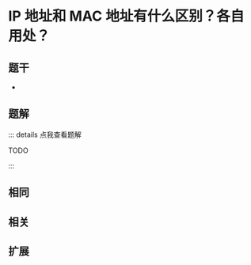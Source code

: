 # IP 地址和 MAC 地址有什么区别？各自用处？


## 题干

- 



## 题解

::: details 点我查看题解

  TODO

:::



## 相同


## 相关


## 扩展

